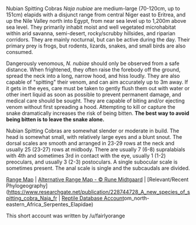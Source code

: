 Nubian Spitting Cobras *Naja nubiae* are medium-large (70-120cm, up to 151cm) elapids with a disjunct range from central Niger east to Eritrea, and up the Nile Valley north into Egypt, from near sea level up to 1,200m above sea level.  They primarily inhabit moist and well vegetated microhabitat within arid savanna, semi-desert, rocky/scrubby hillsides, and riparian corridors.  They are mainly nocturnal, but can be active during the day.  Their primary prey is frogs, but rodents, lizards, snakes, and small birds are also consumed.

Dangerously venomous, *N. nubiae* should only be observed from a safe distance.   When frightened, they often raise the forebody off the ground, spread the neck into a long, narrow hood, and hiss loudly.  They are also capable of "spitting" their venom, and can aim accurately up to 3m away.  If it gets in the eyes, care must be taken to gently flush them out with water or other inert liquid as soon as possible to prevent permanent damage, and medical care should be sought.  They are capable of biting and/or ejecting venom without first spreading a hood.  Attempting to kill or capture the snake dramatically increases the risk of being bitten.  **The best way to avoid being bitten is to leave the snake alone.**
  
Nubian Spitting Cobras are somewhat slender or moderate in build.  The head is somewhat small, with relatively large eyes and a blunt snout.  The dorsal scales are smooth and arranged in 23-29 rows at the neck and usually 25 (23-27) rows at midbody.  There are usually 7 (6-8) supralabials with 4th and sometimes 3rd in contact with the eye, usually 1 (1-2) preoculars, and usually 3 (2-3) postoculars.  A single subocular scale is sometimes present.  The anal scale is single and the subcaudals are divided.

[Range Map](https://www.iucnredlist.org/species/184072/1748449)  |  [Alternative Range Map - © Rune Midtgaard](https://repfocus.dk/maps1/TAX/Serpentes/Elapidae_1/Naja_nubiae_map.html)  |  [Relevant/Recent Phylogeography](https://www.researchgate.net/publication/228744728_A_new_species_of_spitting_cobra_Naja_fr  |  [Reptile Database Account](https://reptile-database.reptarium.cz/species?genus=Naja&species=nubiae)om_north-eastern_Africa_Serpentes_Elapidae)

This short account was written by /u/fairlyorange